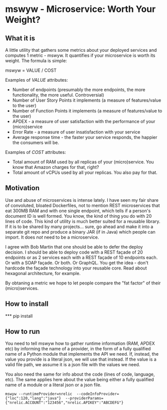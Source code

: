 # mswyw - Microservice: Worth Your Weight?

## What it is

A little utility that gathers some metrics about your deployed services and computes 1 metric - mswyw. 
It quantifies if your microservice is worth its weight. The formula is simple:

mswyw = VALUE / COST

Examples of *VALUE* attributes:

* Number of endpoints (presumably the more endpoints, the more functionality, the more useful. Controversial)
* Number of User Story Points it implements (a measure of features/value to the user)
* Number of Function Points it implements (a measure of features/value to the user)
* APDEX - a measure of user satisfaction with the performance of your (micro)service
* Error Rate - a measure of user insatisfaction with your service
* Average response time - the faster your service responds, the happier the consumers will be.
  
Examples of *COST* attributes:

* Total amount of RAM used by all replicas of your (micro)service. You know that Amazon charges for that, right?
* Total amount of vCPUs used by all your replicas. You also pay for that.



## Motivation

Use and abuse of microservices is intense lately. I have seen my fair share of convoluted, bloated Dockerfiles, 
not to mention REST microservices that eat 300MB RAM and with one single endpoint, which tells if a person's 
document ID is well formed. You know, the kind of thing you do with 20 lines of code. This kind of utility is 
much better suited for a reusable library. If it is to be shared by many projects... sure, go ahead and make it 
into a separate git repo and produce a binary JAR (if in Java) which people can import. It does *not* need to 
be a microservice.

I agree with Bob Martin that one should be able to defer the deploy decision. I should be able to deploy code 
with a REST façade of 20 endpoints or as 2 services each with a REST façade of 10 endpoints each. Or with a SOAP 
façade. Or both. Or GraphQL. You get the idea - don't hardcode the façade technology into your reusable core. 
Read about hexagonal architecture, for example.

By obtaning a metric we hope to let people compare the "fat factor" of their (micro)services.

## How to install

*** pip install

## How to run

You need to tell mswyw how to gather runtime information (RAM, APDEX etc) by informing the name of a provider, 
in the form of a fully qualified name of a Python module that implements the API we need.
If, instead, the value you provide is a literal json, we will use that instead. If the value is a valid file path, 
we assume it is a json file with the values we need.

You also need the same for info about the code (lines of code, language, etc). The same applies here about the value 
being either a fully qualified name of a module or a literal json or a json file.

`
mswyw --runtimeProvider=nrelic 
      --codeInfoProvider={"loc":120,"lang":"java"} 
      --providerParams={"nrelic.ACCOUNT":"123456","nrelic.APIKEY":"ABCDEFG"}
`




